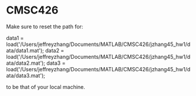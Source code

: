 # CMSC426
Make sure to reset the path for:

data1 = load('/Users/jeffreyzhang/Documents/MATLAB/CMSC426/jzhang45_hw1/data/data1.mat');
data2 = load('/Users/jeffreyzhang/Documents/MATLAB/CMSC426/jzhang45_hw1/data/data2.mat');
data3 = load('/Users/jeffreyzhang/Documents/MATLAB/CMSC426/jzhang45_hw1/data/data3.mat');

to be that of your local machine.
